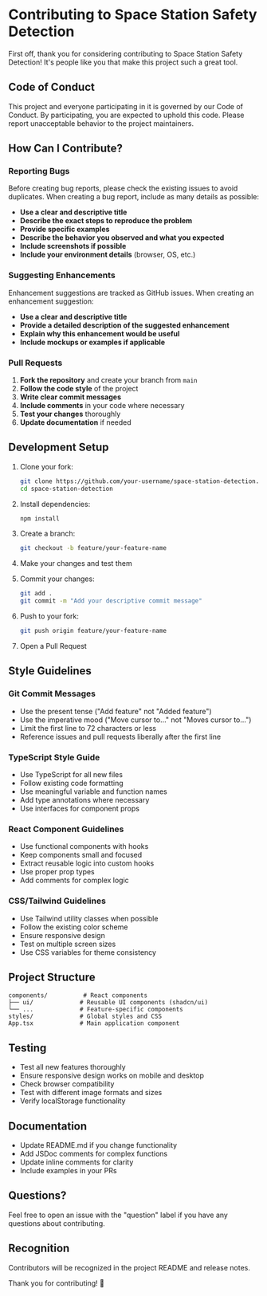 # Contributing to Space Station Safety Detection

First off, thank you for considering contributing to Space Station Safety Detection! It's people like you that make this project such a great tool.

## Code of Conduct

This project and everyone participating in it is governed by our Code of Conduct. By participating, you are expected to uphold this code. Please report unacceptable behavior to the project maintainers.

## How Can I Contribute?

### Reporting Bugs

Before creating bug reports, please check the existing issues to avoid duplicates. When creating a bug report, include as many details as possible:

- **Use a clear and descriptive title**
- **Describe the exact steps to reproduce the problem**
- **Provide specific examples**
- **Describe the behavior you observed and what you expected**
- **Include screenshots if possible**
- **Include your environment details** (browser, OS, etc.)

### Suggesting Enhancements

Enhancement suggestions are tracked as GitHub issues. When creating an enhancement suggestion:

- **Use a clear and descriptive title**
- **Provide a detailed description of the suggested enhancement**
- **Explain why this enhancement would be useful**
- **Include mockups or examples if applicable**

### Pull Requests

1. **Fork the repository** and create your branch from `main`
2. **Follow the code style** of the project
3. **Write clear commit messages**
4. **Include comments** in your code where necessary
5. **Test your changes** thoroughly
6. **Update documentation** if needed

## Development Setup

1. Clone your fork:
   ```bash
   git clone https://github.com/your-username/space-station-detection.git
   cd space-station-detection
   ```

2. Install dependencies:
   ```bash
   npm install
   ```

3. Create a branch:
   ```bash
   git checkout -b feature/your-feature-name
   ```

4. Make your changes and test them

5. Commit your changes:
   ```bash
   git add .
   git commit -m "Add your descriptive commit message"
   ```

6. Push to your fork:
   ```bash
   git push origin feature/your-feature-name
   ```

7. Open a Pull Request

## Style Guidelines

### Git Commit Messages

- Use the present tense ("Add feature" not "Added feature")
- Use the imperative mood ("Move cursor to..." not "Moves cursor to...")
- Limit the first line to 72 characters or less
- Reference issues and pull requests liberally after the first line

### TypeScript Style Guide

- Use TypeScript for all new files
- Follow existing code formatting
- Use meaningful variable and function names
- Add type annotations where necessary
- Use interfaces for component props

### React Component Guidelines

- Use functional components with hooks
- Keep components small and focused
- Extract reusable logic into custom hooks
- Use proper prop types
- Add comments for complex logic

### CSS/Tailwind Guidelines

- Use Tailwind utility classes when possible
- Follow the existing color scheme
- Ensure responsive design
- Test on multiple screen sizes
- Use CSS variables for theme consistency

## Project Structure

```
components/          # React components
├── ui/             # Reusable UI components (shadcn/ui)
└── ...             # Feature-specific components
styles/             # Global styles and CSS
App.tsx             # Main application component
```

## Testing

- Test all new features thoroughly
- Ensure responsive design works on mobile and desktop
- Check browser compatibility
- Test with different image formats and sizes
- Verify localStorage functionality

## Documentation

- Update README.md if you change functionality
- Add JSDoc comments for complex functions
- Update inline comments for clarity
- Include examples in your PRs

## Questions?

Feel free to open an issue with the "question" label if you have any questions about contributing.

## Recognition

Contributors will be recognized in the project README and release notes.

Thank you for contributing! 🚀
